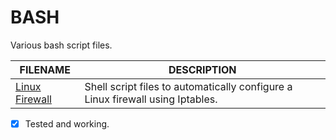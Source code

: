 # BASH
Various bash script files.

| FILENAME       | DESCRIPTION |
|----------------|-------------|
| [Linux Firewall](https://github.com/BroadbentT/Firewall) | Shell script files to automatically configure a Linux firewall using Iptables. |

- [X] Tested and working.

